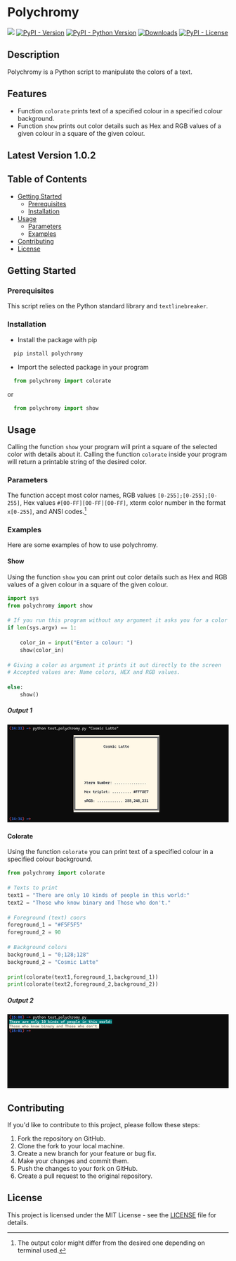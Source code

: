 # Polychromy

[<img src="https://img.shields.io/badge/polychromy-py-blue?style=flat&logo=python&logoWidth=20.svg/"></a>](https://github.com/scalvaruso/polychromy/)
[![PyPI - Version](https://img.shields.io/pypi/v/polychromy?logo=pypi&logoColor=white&color=blue)](https://pypi.org/project/polychromy/)
[![PyPI - Python Version](https://img.shields.io/pypi/pyversions/polychromy?logo=python)](https://pypi.org/project/polychromy/)
[![Downloads](https://static.pepy.tech/badge/polychromy)](https://pepy.tech/project/polychromy)
[![PyPI - License](https://img.shields.io/pypi/l/polychromy?color=blue)](https://github.com/scalvaruso/polychromy/blob/main/LICENSE.md)

<!---
[![PyPI - status](https://img.shields.io/pypi/status/:polychromy)](https://pypi.org/project/polychromy/)
[![Documentation Status](https://readthedocs.org/projects/polychromy/badge/?version=latest)](https://polychromy.readthedocs.io/en/latest/?badge=latest)
-->

## Description

Polychromy is a Python script to manipulate the colors of a text.

## Features

- Function ```colorate``` prints text of a specified colour in a specified colour background.
- Function ```show``` prints out color details such as Hex and RGB values of a given colour in a square of the given colour.

## Latest Version 1.0.2

## Table of Contents

- [Getting Started](#getting-started)
  - [Prerequisites](#prerequisites)
  - [Installation](#installation)
- [Usage](#usage)
  - [Parameters](#parameters)
  - [Examples](#examples)
- [Contributing](#contributing)
- [License](#license)

## Getting Started

### Prerequisites

This script relies on the Python standard library and ```textlinebreaker```.

### Installation

- Install the package with pip

```bash
  pip install polychromy
```

- Import the selected package in your program

```Python
  from polychromy import colorate
```

or

```Python
  from polychromy import show
```

## Usage

Calling the function ```show``` your program will print a square of the selected color with details about it.
Calling the function ```colorate``` inside your program will return a printable string of the desired color.

### Parameters

The function accept most color names, RGB values ```[0-255];[0-255];[0-255]```, Hex values ```#[00-FF][00-FF][00-FF]```, xterm color number in the format ```x[0-255]```, and ANSI codes.[^Note]

[^Note]: The output color might differ from the desired one depending on terminal used.

### Examples

Here are some examples of how to use polychromy.

<!--- Example 01 --->
#### Show

Using the function ```show``` you can print out color details such as Hex and RGB values of a given colour in a square of the given colour.

```Python
import sys
from polychromy import show

# If you run this program without any argument it asks you for a color and prints it out to the screen.
if len(sys.argv) == 1:

    color_in = input("Enter a colour: ")
    show(color_in)

# Giving a color as argument it prints it out directly to the screen
# Accepted values are: Name colors, HEX and RGB values.

else:
    show()

```

##### Output 1

![example01](https://raw.githubusercontent.com/scalvaruso/polychromy/main/images/example01.png)

<!--- Example 02 --->
#### Colorate

Using the function ```colorate``` you can print text of a specified colour in a specified colour background.

```Python
from polychromy import colorate

# Texts to print
text1 = "There are only 10 kinds of people in this world:"
text2 = "Those who know binary and Those who don't."

# Foreground (text) coors
foreground_1 = "#F5F5F5"
foreground_2 = 90

# Background colors
background_1 = "0;128;128"
background_2 = "Cosmic Latte"

print(colorate(text1,foreground_1,background_1))
print(colorate(text2,foreground_2,background_2))

```

##### Output 2

![example02](https://raw.githubusercontent.com/scalvaruso/polychromy/main/images/example02.png)

## Contributing

If you'd like to contribute to this project, please follow these steps:

1. Fork the repository on GitHub.
2. Clone the fork to your local machine.
3. Create a new branch for your feature or bug fix.
4. Make your changes and commit them.
5. Push the changes to your fork on GitHub.
6. Create a pull request to the original repository.

## License

This project is licensed under the MIT License - see the [LICENSE](https://github.com/scalvaruso/polychromy/blob/main/LICENSE.md) file for details.
